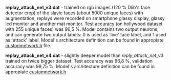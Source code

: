 **replay_attack_net_v3.dat** - trained on rgb images (120 % Dlib's face detector crop) of the slavic faces (about 5000 unique faces) with augmentation, replays were recorded on smartphone glassy display, glassy lcd monitor and another mat monitor. Test accuracy (on hollywood dataset with 255 unique faces) was 96,5 %. Model contains two output neurons, and can generate two output labels: 0 is used as 'live' face label, and 1 used as 'attack' label. Model's architecture definition can be found in appropiate [customnetwork.h](https://github.com/pi-null-mezon/FaceAntiSpoofing/blob/228c90b90d3d93c81415ca2d95b15c447d5a2222/ReplayAttack/Learner/customnetwork.h#L84) file.

**replay_attack_net_v4.dat** - slightly deeper model than *reply_attack_net_v3* trained on twice bigger dataset. Test accuracy was 96,8 %, validation accuracy was 99,75 %. Model's architecture definition can be found in appropiate [customnetwork.h](https://github.com/pi-null-mezon/FaceAntiSpoofing/blob/b5c381fd7f6bbcf39c7902addb0b33920f759a70/ReplayAttack/Learner/customnetwork.h#L101)
